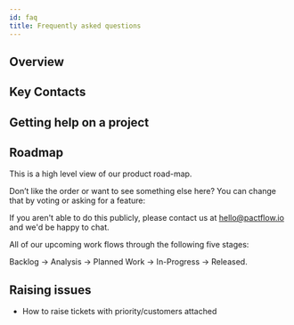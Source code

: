 ```yaml
---
id: faq
title: Frequently asked questions
---
```


## Overview



## Key Contacts

## Getting help on a project

## Roadmap

This is a high level view of our product road-map. 

Don’t like the order or want to see something else here? You can change that by voting or asking for a feature:

[Open Source Roadmap]: https://pact.canny.io/
[Open Source Feature Requests]: https://pact.canny.io/feature-requests
[Pactflow Roadmap]: https://github.com/pactflow/roadmap/projects/1
[Pactflow Issues]: https://github.com/pactflow/roadmap/issues/new

If you aren't able to do this publicly, please contact us at hello@pactflow.io and we'd be happy to chat.

All of our upcoming work flows through the following five stages: 

Backlog -> Analysis -> Planned Work -> In-Progress -> Released.

## Raising issues

* How to raise tickets with priority/customers attached

##